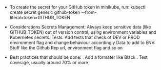 - To create the secret for your GitHub token in minikube, run:
kubectl create secret generic github-token --from-literal=token=GITHUB_TOKEN

- Considerations
Secrets Management: Always keep sensitive data (like GITHUB_TOKEN) out of version control, using environment variables and Kubernetes secrets.
Tests: Add tests that check of DEV or PROD environment flag and change behaviour accordingly
Data to add to ENV: Stuff like the Github Rep url, environment flag and so on

- Best practices that should be done:
. Add a formater like Black
. Test coverage, usually around 70% or more

